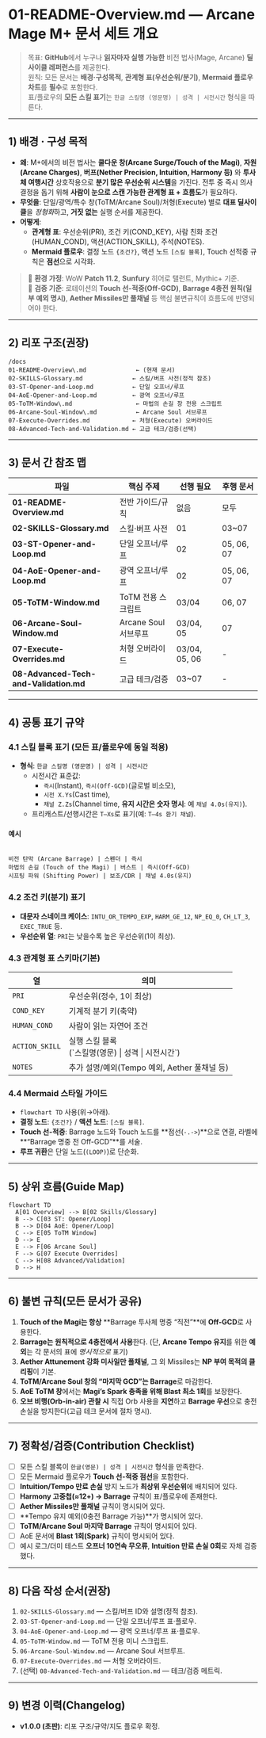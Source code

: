 # 01-README-Overview.md — Arcane Mage M+ 문서 세트 개요

> 목표: **GitHub**에서 누구나 **읽자마자 실행 가능한** 비전 법사(Mage, Arcane) **딜사이클 레퍼런스**를 제공한다.  
> 원칙: 모든 문서는 **배경·구성목적**, **관계형 표(우선순위/분기)**, **Mermaid 플로우 차트**를 **필수**로 포함한다.  
> 표/플로우의 **모든 스킬 표기**는 `한글 스킬명 (영문명) | 성격 | 시전시간` 형식을 따른다.

---

## 1) 배경 · 구성 목적

- **왜**: M+에서의 비전 법사는 **쿨다운 창(Arcane Surge/Touch of the Magi)**, **자원(Arcane Charges)**, **버프(Nether Precision, Intuition, Harmony 등)** 와 **투사체 여행시간** 상호작용으로 **분기 많은 우선순위 시스템**을 가진다. 전투 중 즉시 의사결정을 돕기 위해 **사람이 눈으로 스캔 가능한 관계형 표 + 흐름도**가 필요하다.
- **무엇을**: 단일/광역/특수 창(ToTM/Arcane Soul)/처형(Execute) 별로 **대표 딜사이클**을 *정형화*하고, **거짓 없는** 실행 순서를 제공한다.
- **어떻게**:  
  - **관계형 표**: 우선순위(PRI), 조건 키(COND_KEY), 사람 친화 조건(HUMAN_COND), 액션(ACTION_SKILL), 주석(NOTES).  
  - **Mermaid 플로우**: 결정 노드 `{조건?}`, 액션 노드 `[스킬 블록]`, Touch 선적중 규칙은 **점선**으로 시각화.

> 📌 **환경 가정**: WoW **Patch 11.2**, **Sunfury** 히어로 탤런트, Mythic+ 기준.  
> 📌 **검증 기준**: 로테이션의 **Touch 선-적중(Off-GCD)**, **Barrage 4충전 원칙(일부 예외 명시)**, **Aether Missiles만 풀채널** 등 핵심 불변규칙이 흐름도에 반영되어야 한다.

---

## 2) 리포 구조(권장)

```text
/docs
01-README-Overview\.md              ← (현재 문서)
02-SKILLS-Glossary.md              ← 스킬/버프 사전(정적 참조)
03-ST-Opener-and-Loop.md           ← 단일 오프너/루프
04-AoE-Opener-and-Loop.md          ← 광역 오프너/루프
05-ToTM-Window\.md                  ← 마법의 손길 창 전용 스크립트
06-Arcane-Soul-Window\.md           ← Arcane Soul 서브루프
07-Execute-Overrides.md            ← 처형(Execute) 오버라이드
08-Advanced-Tech-and-Validation.md ← 고급 테크/검증(선택)

```

---

## 3) 문서 간 참조 맵

| 파일 | 핵심 주제 | 선행 필요 | 후행 문서 |
|---|---|---|---|
| **01-README-Overview.md** | 전반 가이드/규칙 | 없음 | 모두 |
| **02-SKILLS-Glossary.md** | 스킬·버프 사전 | 01 | 03~07 |
| **03-ST-Opener-and-Loop.md** | 단일 오프너/루프 | 02 | 05, 06, 07 |
| **04-AoE-Opener-and-Loop.md** | 광역 오프너/루프 | 02 | 05, 06, 07 |
| **05-ToTM-Window.md** | ToTM 전용 스크립트 | 03/04 | 06, 07 |
| **06-Arcane-Soul-Window.md** | Arcane Soul 서브루프 | 03/04, 05 | 07 |
| **07-Execute-Overrides.md** | 처형 오버라이드 | 03/04, 05, 06 | - |
| **08-Advanced-Tech-and-Validation.md** | 고급 테크/검증 | 03~07 | - |

---

## 4) 공통 표기 규약

### 4.1 스킬 블록 표기 (모든 표/플로우에 동일 적용)

- **형식**: `한글 스킬명 (영문명) | 성격 | 시전시간`
  - 시전시간 표준값:
    - `즉시`(Instant), `즉시(Off-GCD)`(글로벌 비소모),
    - `시전 X.Ys`(Cast time),  
    - `채널 Z.Zs`(Channel time, **유지 시간은 숫자 명시**: 예 `채널 4.0s(유지)`).
  - 프리캐스트/선행시간은 `T–Xs`로 표기(예: `T–4s 환기 채널`).

#### 예시

```text

비전 탄막 (Arcane Barrage) | 스펜더 | 즉시
마법의 손길 (Touch of the Magi) | 버스트 | 즉시(Off-GCD)
시프팅 파워 (Shifting Power) | 보조/CDR | 채널 4.0s(유지)

```

### 4.2 조건 키(분기) 표기

- **대문자 스네이크 케이스**: `INTU_OR_TEMPO_EXP`, `HARM_GE_12`, `NP_EQ_0`, `CH_LT_3`, `EXEC_TRUE` 등.
- **우선순위 열**: `PRI`는 낮을수록 높은 우선순위(1이 최상).

### 4.3 관계형 표 스키마(기본)

| 열 | 의미 |
|---|---|
| `PRI` | 우선순위(정수, 1이 최상) |
| `COND_KEY` | 기계적 분기 키(축약) |
| `HUMAN_COND` | 사람이 읽는 자연어 조건 |
| `ACTION_SKILL` | 실행 스킬 블록<br>(\`스킬명(영문) \| 성격 \| 시전시간\`) |
| `NOTES` | 추가 설명/예외(Tempo 예외, Aether 풀채널 등) |

### 4.4 Mermaid 스타일 가이드

- `flowchart TD` 사용(위→아래).  
- **결정 노드**: `{조건?}` / **액션 노드**: `[스킬 블록]`.  
- **Touch 선-적중**: Barrage 노드와 Touch 노드를 **점선(`-.->`)**으로 연결, 라벨에 **“Barrage 명중 전 Off-GCD”**를 서술.  
- **루프 귀환**은 단일 노드(`(LOOP)`)로 단순화.

---

## 5) 상위 흐름(Guide Map)

```mermaid
flowchart TD
  A[01 Overview] --> B[02 Skills/Glossary]
  B --> C[03 ST: Opener/Loop]
  B --> D[04 AoE: Opener/Loop]
  C --> E[05 ToTM Window]
  D --> E
  E --> F[06 Arcane Soul]
  F --> G[07 Execute Overrides]
  C --> H[08 Advanced/Validation]
  D --> H
````

---

## 6) 불변 규칙(모든 문서가 공유)

1. **Touch of the Magi는 항상** \*\*Barrage 투사체 명중 “직전”\*\*에 **Off-GCD**로 사용한다.
2. **Barrage는 원칙적으로 4충전에서 사용**한다. (단, **Arcane Tempo 유지**를 위한 **예외**는 각 문서의 표에 *명시적으로* 표기)
3. **Aether Attunement 강화 미사일만 풀채널**, 그 외 Missiles는 **NP 부여 목적의 클리핑**이 기본.
4. **ToTM/Arcane Soul 창의 “마지막 GCD”는 Barrage**로 마감한다.
5. **AoE ToTM 창**에서는 **Magi’s Spark 충족을 위해 Blast 최소 1회**를 보장한다.
6. **오브 비행(Orb-in-air) 관찰 시** 직접 Orb 사용을 **지연**하고 **Barrage 우선**으로 충전 손실을 방지한다(고급 테크 문서에 절차 명시).

---

## 7) 정확성/검증(Contribution Checklist)

- [ ] 모든 스킬 블록이 `한글(영문) | 성격 | 시전시간` 형식을 만족한다.
- [ ] 모든 Mermaid 플로우가 **Touch 선-적중 점선**을 포함한다.
- [ ] **Intuition/Tempo 만료 손실** 방지 노드가 **최상위 우선순위**에 배치되어 있다.
- [ ] **Harmony 고중첩(≈12+) → Barrage** 규칙이 표/플로우에 존재한다.
- [ ] **Aether Missiles만 풀채널** 규칙이 명시되어 있다.
- [ ] **Tempo 유지 예외(0충전 Barrage 가능)**가 명시되어 있다.
- [ ] **ToTM/Arcane Soul 마지막 Barrage** 규칙이 명시되어 있다.
- [ ] AoE 문서에 **Blast 1회(Spark)** 규칙이 명시되어 있다.
- [ ] 예시 로그/더미 테스트 **오프너 10연속 무오류**, **Intuition 만료 손실 0회**로 자체 검증했다.

---

## 8) 다음 작성 순서(권장)

1. `02-SKILLS-Glossary.md` — 스킬/버프 ID와 설명(정적 참조).
2. `03-ST-Opener-and-Loop.md` — 단일 오프너/루프 표·플로우.
3. `04-AoE-Opener-and-Loop.md` — 광역 오프너/루프 표·플로우.
4. `05-ToTM-Window.md` — ToTM 전용 미니 스크립트.
5. `06-Arcane-Soul-Window.md` — Arcane Soul 서브루프.
6. `07-Execute-Overrides.md` — 처형 오버라이드.
7. (선택) `08-Advanced-Tech-and-Validation.md` — 테크/검증 메트릭.

---

## 9) 변경 이력(Changelog)

- **v1.0.0 (초판)**: 리포 구조/규약/지도 플로우 확정.

```text
```
